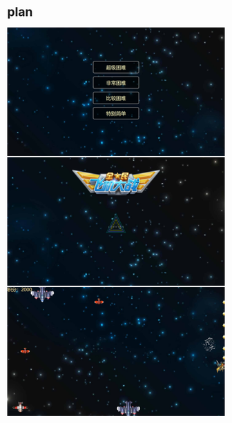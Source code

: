 # plan
<img src="./截图 2018-11-07 23.20.46.png" alt="" >
<img src="./截图 2018-11-07 23.20.49.png" alt="" >
<img src="./截图 2018-11-07 23.21.17.png" alt="" >
